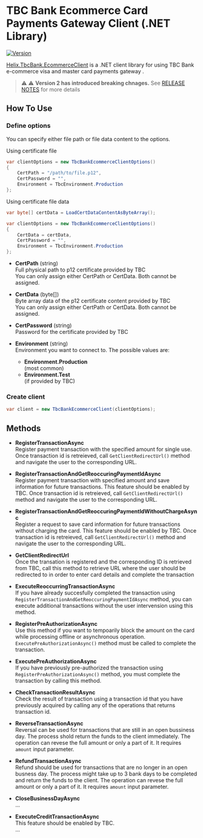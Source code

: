 # TBC Bank Ecommerce Card Payments Gateway Client (.NET Library)

[![Version](https://helix.ge/helix-tbcbank-ecommerceclient-nuget.svg?2-5-0)](https://www.nuget.org/packages/Helix.TbcBank.EcommerceClient)

[Helix.TbcBank.EcommerceClient](https://www.nuget.org/packages/Helix.TbcBank.EcommerceClient) is a .NET client library for using TBC Bank e-commerce visa and master card payments gateway .

> :warning: ⚠️ **Version 2 has introduced breaking chnages.** See [RELEASE NOTES](https://github.com/helixge/TbcBank.EcommerceClient.Net/blob/master/RELEASE-NOTES.txt) for more details

## How To Use
### Define options
You can specify either file path or file data content to the options.

Using certificate file
```csharp
var clientOptions = new TbcBankEcommerceClientOptions()
{
    CertPath = "/path/to/file.p12",
    CertPassword = "",
    Environment = TbcEnvironment.Production
};
```

Using certificate file data
```csharp
var byte[] certData = LoadCertDataContentAsByteArray();

var clientOptions = new TbcBankEcommerceClientOptions()
{
    CertData = certData,
    CertPassword = "",
    Environment = TbcEnvironment.Production
};
```
* **CertPath** (string)    
  Full physical path to p12 certificate provided by TBC    
  You can only assign either CertPath or CertData. Both cannot be assigned.    
  
* **CertData** (byte[])    
  Byte array data of the p12 certificate content provided by TBC    
  You can only assign either CertPath or CertData. Both cannot be assigned.    

* **CertPassword** (string)    
  Password for the certificate provided by TBC    
  
* **Environment** (string)    
  Environment you want to connect to. The possible values are:
  * **Environment.Production**     
    (most common)
  * **Environment.Test**    
    (if provided by TBC)


### Create client
```csharp
var client = new TbcBankEcommerceClient(clientOptions);
```

## Methods
* **RegisterTransactionAsync**    
  Register payment transaction with the specified amount for single use. Once transaction id is retreieved, call ```GetClientRedirectUrl()``` method and navigate the user to the corresponding URL.    
  
* **RegisterTransactionAndGetReoccuringPaymentIdAsync**    
  Register payment transaction with specified amount and save information for future transactions. This feature should be enabled by TBC. Once transaction id is retreieved, call ```GetClientRedirectUrl()``` method and navigate the user to the corresponding URL.    

* **RegisterTransactionAndGetReoccuringPaymentIdWithoutChargeAsync**    
  Register a request to save card information for future transactions without charging the card. This feature should be enabled by TBC. Once transaction id is retreieved, call ```GetClientRedirectUrl()``` method and navigate the user to the corresponding URL.    

* **GetClientRedirectUrl**    
  Once the transation is registered and the corresponding ID is retrieved from TBC, call this method to retrieve URL where the user should be redirected to in order to enter card details and complete the transaction    
  
* **ExecuteReoccurringTransactionAsync**    
  If you have already succesfully completed the transaction using ```RegisterTransactionAndGetReoccuringPaymentIdAsync``` method, you can execute additional transactions without the user intervension using this method.    
  
* **RegisterPreAuthorizationAsync**    
  Use this method if you want to tempoarily block the amount on the card while processing offline or asynchronous operation. ```ExecutePreAuthorizationAsync()``` method must be called to complete the transaction.
  
* **ExecutePreAuthorizationAsync**    
  If you have previously pre-authorized the transaction using ```RegisterPreAuthorizationAsync()``` method, you must complete the transaction by calling this method.
  
* **CheckTransactionResultAsync**    
  Check the result of transaction using a transaction id that you have previously acquired by calling any of the operations that returns transaction id. 
  
* **ReverseTransactionAsync**    
  Reversal can be used for transactions that are still in an open bussiness day. The process shold return the funds to the client immediately. The operation can revese the full amount or only a part of it. It requires ```amount``` input parameter.
  
* **RefundTransactionAsync**    
  Refund should be used for transactions that are no longer in an open busness day. The process might take up to 3 bank days to be completed and return the funds to the client. The operation can revese the full amount or only a part of it. It requires ```amount``` input parameter.
  
* **CloseBusinessDayAsync**    
  ...    
  
* **ExecuteCreditTransactionAsync**    
  This feature should be enabled by TBC.    
  ...    
  
